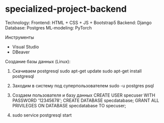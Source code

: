 # specialized-project-backend
Technology:
    Frontend: HTML + CSS + JS + Bootstrap5
    Backend: Django
    Database: Postgres
    ML-modeling: PyTorch

Инструменты
- Visual Studio
- DBeaver


Создание базы данных (Linux):

1. Скачиваем postgresql
sudo apt-get update
sudo apt-get install postgresql

2. Заходим в систему под суперпользователем
sudo -u postgres psql

3. Создаем пользователя и базу данных 
CREATE USER specuser WITH PASSWORD '12345678';
CREATE DATABASE specdatabase;
GRANT ALL PRIVILEGES ON DATABASE specdatabase TO specuser;

4. sudo service postgresql start

